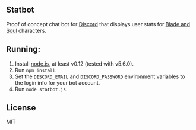 Statbot
-------

Proof of concept chat bot for [Discord](https://discordapp.com/) that
displays user stats for [Blade and Soul](http://www.bladeandsoul.com/) characters.

Running:
--------

1. Install [node.js](https://nodejs.org), at least v0.12 (tested with v5.6.0).
2. Run ``npm install``.
3. Set the ``DISCORD_EMAIL`` and ``DISCORD_PASSWORD`` environment variables to the login info for your bot account.
4. Run ``node statbot.js``.

License
-------

MIT
